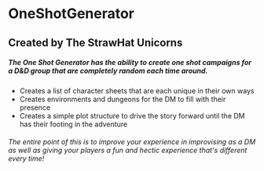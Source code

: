 # OneShotGenerator
## Created by The StrawHat Unicorns

##### The One Shot Generator has the ability to create one shot campaigns for a D&D group that are completely random each time around.
- Creates a list of character sheets that are each unique in their own ways
- Creates environments and dungeons for the DM to fill with their presence
- Creates a simple plot structure to drive the story forward until the DM has their footing in the adventure

###### The entire point of this is to improve your experience in improvising as a DM as well as giving your players a fun and hectic experience that's different every time! 